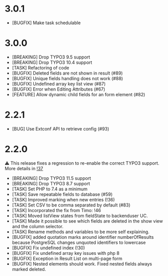 # 3.0.1

- [BUGFIX] Make task schedulable

# 3.0.0

- [BREAKING] Drop TYPO3 9.5 support
- [BREAKING] Drop TYPO3 10.4 support
- [TASK] Refactoring of code
- [BUGFIX] Deleted fields are not shown in result (#89)
- [BUGFIX] Unique fields handling does not work (#88)
- [BUGFIX] Undefined array key list view (#87)
- [BUGFIX] Error when Editing Attributes (#67)
- [FEATURE] Allow dynamic child fields for an form element (#82)

# 2.2.1

- [BUG] Use Extconf API to retrieve config (#93)

# 2.2.0

⚠️ This release fixes a regression to re-enable the correct TYPO3 support. More details in [!37](https://gitlab.com/lavitto/typo3-form-to-database/-/merge_requests/37)

- [BREAKING] Drop TYPO3 11.5 support
- [BREAKING] Drop TYPO3 8.7 support
- [TASK] Set PHP to 7.4 as a minimum
- [TASK] Save repeatable fields to database (#59)
- [TASK] Improved marking when new entries (!36)
- [TASK] Set CSV to be comma separated by default (#83)
- [TASK] Incorporated the fix from Timo: !46
- [TASK] Moved listView states from fieldState to backenduser UC.
- [TASK] Made it possible to see which fields are deleted in the show view and the column selector.
- [TASK] Rename methods and variables to be more self explaining.
- [BUGFIX] added quotation marks around identifier numberOfResults because PostgreSQL changes unquoted identifiers to lowercase
- [BUGFIX] Fix undefined index (!30)
- [BUGFIX] Fix undefined array key issues with php 8
- [BUGFIX] Exception in Result List on multi-page form
- [BUGFIX] Nested elements should work. Fixed nested fields always marked deleted.
